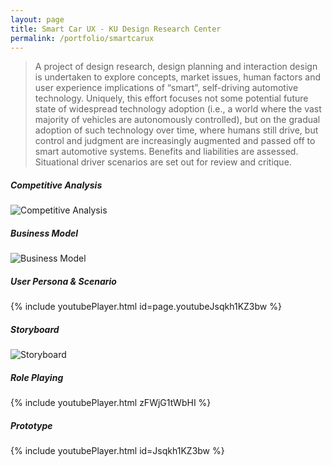 ```yaml
---
layout: page
title: Smart Car UX - KU Design Research Center
permalink: /portfolio/smartcarux
---
```



> A project of design research, design planning and interaction design is undertaken to explore concepts, market issues, human factors and user experience implications of “smart”, self-driving automotive technology. Uniquely, this effort focuses not some potential future state of widespread technology adoption (i.e., a world where the vast majority of vehicles are autonomously controlled), but on the gradual adoption of such technology over time, where humans still drive, but control and judgment are increasingly augmented and passed off to smart automotive systems. Benefits and liabilities are assessed. Situational driver scenarios are set out for review and critique.

##### Competitive Analysis
![Competitive Analysis](https://cyrus-education.github.io/images/scca.png "Large example image")
##### Business Model
![Business Model](https://cyrus-education.github.io/images/scbm.png "Large example image")
##### User Persona & Scenario
{% include youtubePlayer.html id=page.youtubeJsqkh1KZ3bw %}
##### Storyboard
![Storyboard](https://cyrus-education.github.io/images/scs.jpg "Large example image")
##### Role Playing
{% include youtubePlayer.html zFWjG1tWbHI %}
##### Prototype
{% include youtubePlayer.html id=Jsqkh1KZ3bw %}


